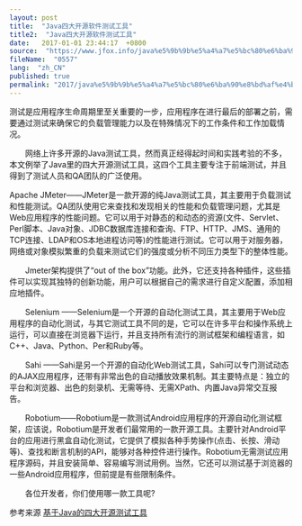 ```yaml
---
layout: post
title:  "Java四大开源软件测试工具"
title2:  "Java四大开源软件测试工具"
date:   2017-01-01 23:44:17  +0800
source:  "https://www.jfox.info/java%e5%9b%9b%e5%a4%a7%e5%bc%80%e6%ba%90%e8%bd%af%e4%bb%b6%e6%b5%8b%e8%af%95%e5%b7%a5%e5%85%b7.html"
fileName:  "0557"
lang:  "zh_CN"
published: true
permalink: "2017/java%e5%9b%9b%e5%a4%a7%e5%bc%80%e6%ba%90%e8%bd%af%e4%bb%b6%e6%b5%8b%e8%af%95%e5%b7%a5%e5%85%b7.html"
---
```




测试是应用程序生命周期里至关重要的一步，应用程序在进行最后的部署之前，需要通过测试来确保它的负载管理能力以及在特殊情况下的工作条件和工作加载情况。

　　网络上许多开源的Java测试工具，然而真正经得起时间和实践考验的不多，本文例举了Java里的四大开源测试工具，这四个工具主要专注于前端测试，并且得到了测试人员和QA团队的广泛使用。

Apache JMeter——JMeter是一款开源的纯Java测试工具，其主要用于负载测试和性能测试。QA团队使用它来查找和发现相关的性能和负载管理问题，尤其是Web应用程序的性能问题。它可以用于对静态的和动态的资源(文件、Servlet、Perl脚本、Java对象、JDBC数据库连接和查询、FTP、HTTP、JMS、通用的TCP连接、LDAP和OS本地进程访问等)的性能进行测试。它可以用于对服务器，网络或对象模拟繁重的负载来测试它们的强度或分析不同压力类型下的整体性能。

　　Jmeter架构提供了“out of the box”功能。此外，它还支持各种插件，这些插件可以实现其独特的创新功能，用户可以根据自己的需求进行自定义配置，添加相应地插件。

　　Selenium ——Selenium是一个开源的自动化测试工具，其主要用于Web应用程序的自动化测试，与其它测试工具不同的是，它可以在许多平台和操作系统上运行，可以直接在浏览器下运行，并且支持所有流行的测试框架和编程语言，如C++、Java、Python、Per和Ruby等。

　　Sahi ——Sahi是另一个开源的自动化Web测试工具，Sahi可以专门测试动态的AJAX应用程序，还带有非常出色的自动播放效果机制。其主要特点是：独立的平台和浏览器、出色的刻录机、无需等待、无需XPath、内置Java异常交互报告。

　　Robotium——Robotium是一款测试Android应用程序的开源自动化测试框架，应该说，Robotium是开发者们最常用的一款开源工具。主要针对Android平台的应用进行黑盒自动化测试，它提供了模拟各种手势操作(点击、长按、滑动等)、查找和断言机制的API，能够对各种控件进行操作。Robotium无需测试应用程序源码，并且安装简单、容易编写测试用例。当然，它还可以测试基于浏览器的一些Android应用程序，但前提是有些限制条件。

　　各位开发者，你们使用哪一款工具呢?

参考来源 [基于Java的四大开源测试工具](http://www.jfox.info/url.php?url=http%3A%2F%2Fwww.javaweb.cc%2Flanguage%2Fjava%2F062675.shtml)
